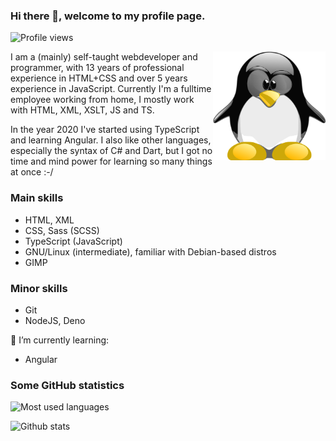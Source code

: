 ### Hi there 👋, welcome to my profile page.

![Profile views](https://gpvc.arturio.dev/Amarok24)

<!-- Any image aligned to the right. Beware the width -->
<img width="180" align="right" alt="Github" src="https://raw.githubusercontent.com/Amarok24/Amarok24/master/resources/TUX_NERD2_600x600.svg" />

I am a (mainly) self-taught webdeveloper and programmer, with 13 years of professional experience in HTML+CSS and over 5 years experience in JavaScript.
Currently I'm a fulltime employee working from home, I mostly work with HTML, XML, XSLT, JS and TS.

In the year 2020 I've started using TypeScript and learning Angular. I also like other languages, especially the syntax of C# and Dart, but I got no time and mind power for learning so many things at once :-/

### Main skills
- HTML, XML
- CSS, Sass (SCSS)
- TypeScript (JavaScript)
- GNU/Linux (intermediate), familiar with Debian-based distros
- GIMP

### Minor skills
- Git
- NodeJS, Deno

💾 I’m currently learning:
- Angular


### Some GitHub statistics
<!--
[<img src='https://cdn.jsdelivr.net/npm/simple-icons@3.0.1/icons/github.svg' alt='github' height='40'>](https://github.com/Amarok24)  [<img src='https://cdn.jsdelivr.net/npm/simple-icons@3.0.1/icons/dev-dot-to.svg' alt='dev' height='40'>](https://dev.to/amarok24)  [<img src='https://cdn.jsdelivr.net/npm/simple-icons@3.0.1/icons/twitter.svg' alt='twitter' height='40'>](https://twitter.com/Jan_Prager)  [<img src='https://cdn.jsdelivr.net/npm/simple-icons@3.0.1/icons/codepen.svg' alt='codepen' height='40'>](https://codepen.io/Amarok24)  

<img align="center" src="https://github-readme-stats.vercel.app/api/top-langs/?username=XXXXXX&hide=java,html&title_color=ffffff&text_color=c9cacc&icon_color=2bbc8a&bg_color=1d1f21" />
src="https://github-readme-stats.vercel.app/api?username=XXXXXXXX&show_icons=true&line_height=27&count_private=true&title_color=ffffff&text_color=c9cacc&icon_color=2bbc8a&bg_color=1d1f21"
-->

![Most used languages](https://github-readme-stats.vercel.app/api/top-langs/?username=Amarok24&hide=html,css&theme=gruvbox)

![Github stats](https://github-readme-stats.vercel.app/api?username=Amarok24&show_icons=true&count_private=true&theme=gruvbox)

<!--
**Amarok24/Amarok24** is a ✨ _special_ ✨ repository because its `README.md` (this file) appears on your GitHub profile.
-->
